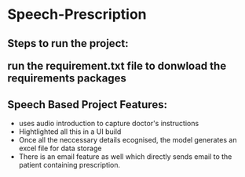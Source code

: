 # Speech-Prescription

<h2>Steps to run the project:
<p>run the requirement.txt file to donwload the requirements packages</p>

<h2>Speech Based Project Features:</h2>
<ul>
<li>uses audio introduction to capture doctor's instructions </li>
<li>Hightlighted all this in a UI build</li>
<li>Once all the neccessary details ecognised, the model generates an excel file for data storage</li>
<li>There is an email feature as well which directly sends email to the patient containing prescription.</li>


